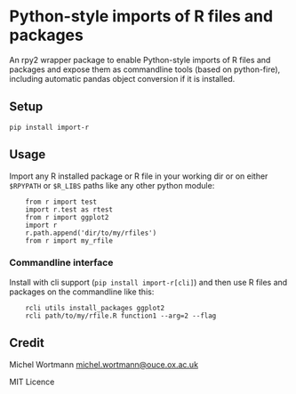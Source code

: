# Python-style imports of R files and packages

An rpy2 wrapper package to enable Python-style imports of R files and packages
and expose them as commandline tools (based on python-fire), including automatic pandas
object conversion if it is installed.

## Setup
```
pip install import-r
```

## Usage
Import any R installed package or R file in your working dir or on either `$RPYPATH` or `$R_LIBS` paths
like any other python module:
```
    from r import test
    import r.test as rtest
    from r import ggplot2
    import r
    r.path.append('dir/to/my/rfiles')
    from r import my_rfile
```
### Commandline interface
Install with cli support (`pip install import-r[cli]`) and then use R files and packages on the commandline
like this:
```
    rcli utils install_packages ggplot2
    rcli path/to/my/rfile.R function1 --arg=2 --flag
```

## Credit
Michel Wortmann <michel.wortmann@ouce.ox.ac.uk>

MIT Licence
